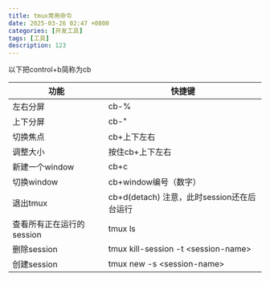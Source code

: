 ```yaml
---
title: tmux常用命令
date: 2025-03-26 02:47 +0800
categories: [开发工具]
tags: [工具]
description: 123
---
```


以下把control+b简称为cb

| 功能                      | 快捷键                                     |
| ------------------------- | ------------------------------------------ |
| 左右分屏                  | cb-%                                       |
| 上下分屏                  | cb-"                                       |
| 切换焦点                  | cb+上下左右                                |
| 调整大小                  | 按住cb+上下左右                            |
| 新建一个window            | cb+c                                       |
| 切换window                | cb+window编号（数字）                      |
| 退出tmux                  | cb+d(detach) 注意，此时session还在后台运行 |
| 查看所有正在运行的session | tmux ls                                    |
| 删除session               | tmux kill-session -t \<session-name>       |
| 创建session               | tmux new -s \<session-name>                |

